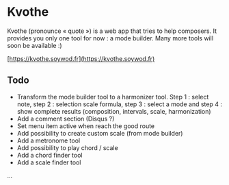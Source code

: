# Kvothe

Kvothe (pronounce « quote ») is a web app that tries to help composers. It provides you only one tool for now :
a mode builder. Many more tools will soon be available :)

[https://kvothe.soywod.fr](https://kvothe.soywod.fr)

## Todo

- Transform the mode builder tool to a harmonizer tool.
Step 1 : select note, step 2 : selection scale formula, step 3 : select a mode and step 4 :
show complete results (composition, intervals, scale, harmonization)
- Add a comment section (Disqus ?)
- Set menu item active when reach the good route
- Add possibility to create custom scale (from mode builder)
- Add a metronome tool
- Add possibility to play chord / scale
- Add a chord finder tool
- Add a scale finder tool

...